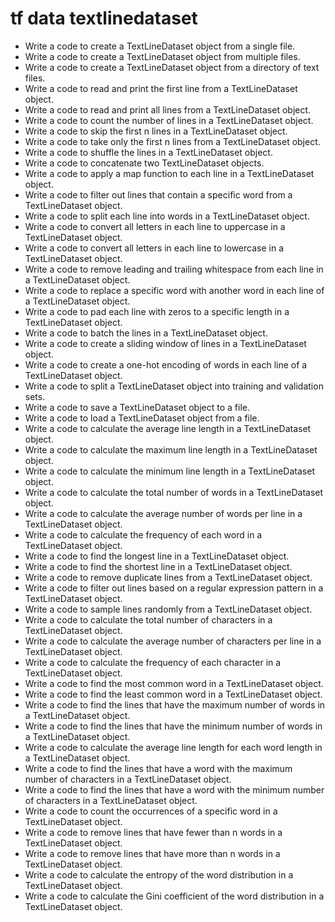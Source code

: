 # tf data textlinedataset

- Write a code to create a TextLineDataset object from a single file.
- Write a code to create a TextLineDataset object from multiple files.
- Write a code to create a TextLineDataset object from a directory of text files.
- Write a code to read and print the first line from a TextLineDataset object.
- Write a code to read and print all lines from a TextLineDataset object.
- Write a code to count the number of lines in a TextLineDataset object.
- Write a code to skip the first n lines in a TextLineDataset object.
- Write a code to take only the first n lines from a TextLineDataset object.
- Write a code to shuffle the lines in a TextLineDataset object.
- Write a code to concatenate two TextLineDataset objects.
- Write a code to apply a map function to each line in a TextLineDataset object.
- Write a code to filter out lines that contain a specific word from a TextLineDataset object.
- Write a code to split each line into words in a TextLineDataset object.
- Write a code to convert all letters in each line to uppercase in a TextLineDataset object.
- Write a code to convert all letters in each line to lowercase in a TextLineDataset object.
- Write a code to remove leading and trailing whitespace from each line in a TextLineDataset object.
- Write a code to replace a specific word with another word in each line of a TextLineDataset object.
- Write a code to pad each line with zeros to a specific length in a TextLineDataset object.
- Write a code to batch the lines in a TextLineDataset object.
- Write a code to create a sliding window of lines in a TextLineDataset object.
- Write a code to create a one-hot encoding of words in each line of a TextLineDataset object.
- Write a code to split a TextLineDataset object into training and validation sets.
- Write a code to save a TextLineDataset object to a file.
- Write a code to load a TextLineDataset object from a file.
- Write a code to calculate the average line length in a TextLineDataset object.
- Write a code to calculate the maximum line length in a TextLineDataset object.
- Write a code to calculate the minimum line length in a TextLineDataset object.
- Write a code to calculate the total number of words in a TextLineDataset object.
- Write a code to calculate the average number of words per line in a TextLineDataset object.
- Write a code to calculate the frequency of each word in a TextLineDataset object.
- Write a code to find the longest line in a TextLineDataset object.
- Write a code to find the shortest line in a TextLineDataset object.
- Write a code to remove duplicate lines from a TextLineDataset object.
- Write a code to filter out lines based on a regular expression pattern in a TextLineDataset object.
- Write a code to sample lines randomly from a TextLineDataset object.
- Write a code to calculate the total number of characters in a TextLineDataset object.
- Write a code to calculate the average number of characters per line in a TextLineDataset object.
- Write a code to calculate the frequency of each character in a TextLineDataset object.
- Write a code to find the most common word in a TextLineDataset object.
- Write a code to find the least common word in a TextLineDataset object.
- Write a code to find the lines that have the maximum number of words in a TextLineDataset object.
- Write a code to find the lines that have the minimum number of words in a TextLineDataset object.
- Write a code to calculate the average line length for each word length in a TextLineDataset object.
- Write a code to find the lines that have a word with the maximum number of characters in a TextLineDataset object.
- Write a code to find the lines that have a word with the minimum number of characters in a TextLineDataset object.
- Write a code to count the occurrences of a specific word in a TextLineDataset object.
- Write a code to remove lines that have fewer than n words in a TextLineDataset object.
- Write a code to remove lines that have more than n words in a TextLineDataset object.
- Write a code to calculate the entropy of the word distribution in a TextLineDataset object.
- Write a code to calculate the Gini coefficient of the word distribution in a TextLineDataset object.